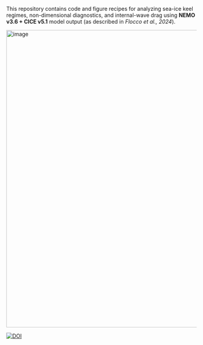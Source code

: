 This repository contains code and figure recipes for analyzing sea-ice keel regimes, non-dimensional diagnostics, and internal-wave drag using **NEMO v3.6 + CICE v5.1** model output (as described in *Flocco et al., 2024*).


<img width="919" height="786" alt="image" src="https://github.com/user-attachments/assets/40055dc8-17dc-489f-9a15-fc519ce189af" />

[![DOI](https://zenodo.org/badge/1082218543.svg)](https://doi.org/10.5281/zenodo.17429504)
